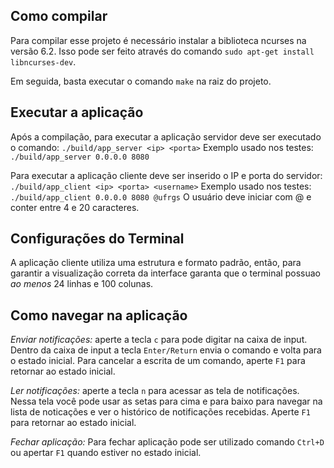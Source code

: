 ## Como compilar
Para compilar esse projeto é necessário instalar a biblioteca ncurses na versão 6.2.
Isso pode ser feito através do comando `sudo apt-get install libncurses-dev`.

Em seguida, basta executar o comando `make` na raiz do projeto.

## Executar a aplicação
Após a compilação, para executar a aplicação servidor deve ser executado o comando:
`./build/app_server <ip> <porta>`
Exemplo usado nos testes: `./build/app_server 0.0.0.0 8080`

Para executar a aplicação cliente deve ser inserido o IP e porta do servidor:
`./build/app_client <ip> <porta> <username>`
Exemplo usado nos testes:
`./build/app_client 0.0.0.0 8080 @ufrgs`
O usuário deve iniciar com @ e conter entre 4 e 20 caracteres.

## Configurações do Terminal
A aplicação cliente utiliza uma estrutura e formato padrão, então, para garantir a visualização correta da interface garanta que o terminal possuao *ao menos* 24 linhas e 100 colunas.


## Como navegar na aplicação
*Enviar notificações:* aperte a tecla `c` para pode digitar na caixa de input.
Dentro da caixa de input a tecla `Enter/Return` envia o comando e volta para o estado inicial.
Para cancelar a escrita de um comando, aperte `F1` para retornar ao estado inicial.

*Ler notificações:* aperte a tecla `n` para acessar as tela de notificações. Nessa tela você pode usar as setas para cima e para baixo para navegar na lista de noticações e ver o histórico de notificações recebidas.
Aperte `F1` para retornar ao estado inicial.

*Fechar aplicação:* Para fechar aplicação pode ser utilizado comando `Ctrl+D` ou apertar `F1` quando estiver no estado inicial.
